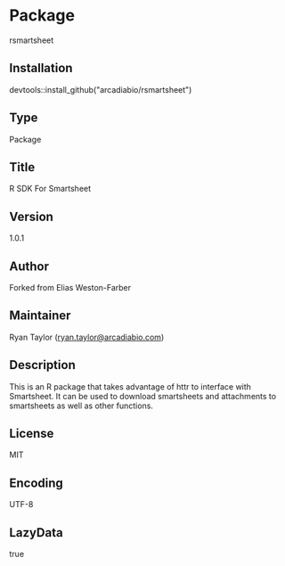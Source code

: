 # Package
rsmartsheet

## Installation
devtools::install_github("arcadiabio/rsmartsheet")

## Type
Package

## Title
R SDK For Smartsheet

## Version
1.0.1

## Author
Forked from Elias Weston-Farber

## Maintainer
Ryan Taylor (ryan.taylor@arcadiabio.com)

## Description
This is an R package that takes advantage of httr to interface with Smartsheet.
It can be used to download smartsheets and attachments to smartsheets as well as other functions.

## License
MIT

## Encoding
UTF-8

## LazyData
true
